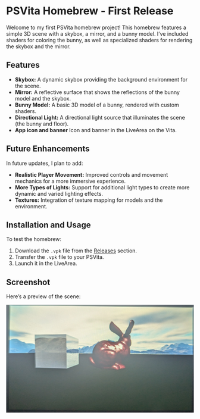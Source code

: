 # PSVita Homebrew - First Release

Welcome to my first PSVita homebrew project! This homebrew features a simple 3D scene with a skybox, a mirror, and a bunny model. I’ve included shaders for coloring the bunny, as well as specialized shaders for rendering the skybox and the mirror.

## Features

- **Skybox:** A dynamic skybox providing the background environment for the scene.
- **Mirror:** A reflective surface that shows the reflections of the bunny model and the skybox.
- **Bunny Model:** A basic 3D model of a bunny, rendered with custom shaders.
- **Directional Light:** A directional light source that illuminates the scene (the bunny and floor).
- **App icon and banner** Icon and banner in the LiveArea on the Vita.

## Future Enhancements

In future updates, I plan to add:

- **Realistic Player Movement:** Improved controls and movement mechanics for a more immersive experience.
- **More Types of Lights:** Support for additional light types to create more dynamic and varied lighting effects.
- **Textures:** Integration of texture mapping for models and the environment.

## Installation and Usage

To test the homebrew:

1. Download the `.vpk` file from the [Releases](https://github.com/irolup/Driewer_Vita/releases/tag/v.1.0) section.
2. Transfer the `.vpk` file to your PSVita.
3. Launch it in the LiveArea.

## Screenshot

Here’s a preview of the scene:

![Screenshot](1.jpg)
